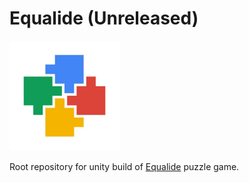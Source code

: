 # Equalide (Unreleased)

<img src="docs/img/icon.jpg" width="35%">

Root repository for unity build of [Equalide](https://play.google.com/store/apps/details?id=com.braingets.equalide) puzzle game.
